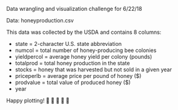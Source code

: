 Data wrangling and visualization challenge for 6/22/18

Data: honeyproduction.csv

This data was collected by the USDA and contains 8 columns:  
* state = 2-character U.S. state abbreviation  
* numcol = total number of honey-producing bee colonies  
* yieldpercol = average honey yield per colony (pounds)  
* totalprod = total honey production in the state  
* stocks = honey that was harvested but not sold in a given year  
* priceperlb = average price per pound of honey ($)  
* prodvalue = total value of produced honey ($)  
* year  
  
Happy plotting! :honeybee: :honey_pot: :honeybee: :honey_pot: :honeybee: 
